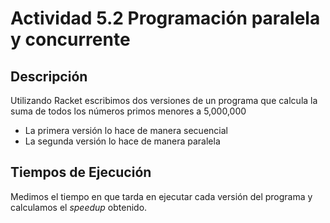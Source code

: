 # Actividad 5.2 Programación paralela y concurrente

## Descripción 

Utilizando Racket escribimos  dos versiones de un programa que calcula la suma de todos los números primos menores a 5,000,000
- La primera versión lo hace de manera secuencial 
- La segunda versión lo hace de manera paralela

## Tiempos de Ejecución 
Medimos el tiempo en que tarda en ejecutar cada versión del programa y calculamos el *speedup* obtenido. 


